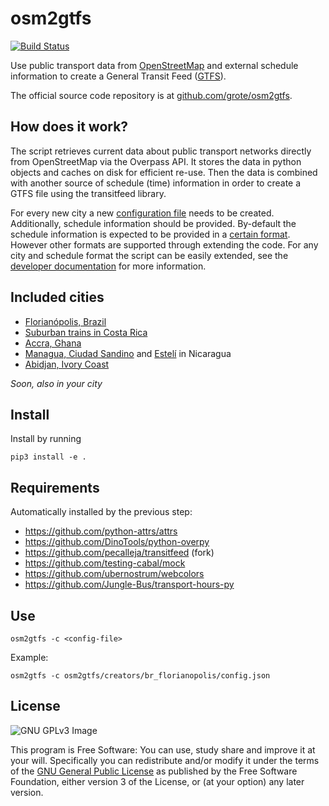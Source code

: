 osm2gtfs
========

[![Build Status](https://travis-ci.org/grote/osm2gtfs.svg?branch=master)](https://travis-ci.org/grote/osm2gtfs)

Use public transport data from [OpenStreetMap](http://www.openstreetmap.org/)
and external schedule information
to create a General Transit Feed ([GTFS](https://developers.google.com/transit/gtfs/)).

The official source code repository is at [github.com/grote/osm2gtfs](https://github.com/grote/osm2gtfs).

How does it work?
-----------------

The script retrieves current data about public transport networks directly from
OpenStreetMap via the Overpass API. It stores the data in python objects and
caches on disk for efficient re-use. Then the data is combined with another
source of schedule (time) information in order to create a GTFS file using the
transitfeed library.

For every new city a new [configuration file](https://github.com/grote/osm2gtfs/wiki/Configuration)
needs to be created. Additionally, schedule information should be provided. By-default the schedule information is expected to be provided in a  [certain format](https://github.com/grote/osm2gtfs/wiki/Schedule). However other formats are supported through extending the code. For any city and schedule format the script can be easily extended, see the
[developer documentation](https://github.com/grote/osm2gtfs/wiki/Development)
for more information.

Included cities
-----------------

* [Florianópolis, Brazil](./osm2gtfs/creators/br_florianopolis/config.json)
* [Suburban trains in Costa Rica](./osm2gtfs/creators/cr_gam/config.json)
* [Accra, Ghana](./osm2gtfs/creators/gh_accra/readme.md)
* [Managua, Ciudad Sandino](./osm2gtfs/creators/ni_managua/config.json) and [Estelí](./osm2gtfs/creators/ni_esteli/config.json) in Nicaragua
* [Abidjan, Ivory Coast](./osm2gtfs/creators/ci_abidjan/README.md)

*Soon, also in your city*

Install
------------

Install by running

    pip3 install -e .

Requirements
------------
Automatically installed by the previous step:
* https://github.com/python-attrs/attrs
* https://github.com/DinoTools/python-overpy
* https://github.com/pecalleja/transitfeed (fork)
* https://github.com/testing-cabal/mock
* https://github.com/ubernostrum/webcolors
* https://github.com/Jungle-Bus/transport-hours-py

Use
------------

    osm2gtfs -c <config-file>

Example:

    osm2gtfs -c osm2gtfs/creators/br_florianopolis/config.json

License
-------

![GNU GPLv3 Image](https://www.gnu.org/graphics/gplv3-127x51.png)

This program is Free Software: You can use, study share and improve it at your
will. Specifically you can redistribute and/or modify it under the terms of the
[GNU General Public License](https://www.gnu.org/licenses/gpl.html) as
published by the Free Software Foundation, either version 3 of the License, or
(at your option) any later version.

